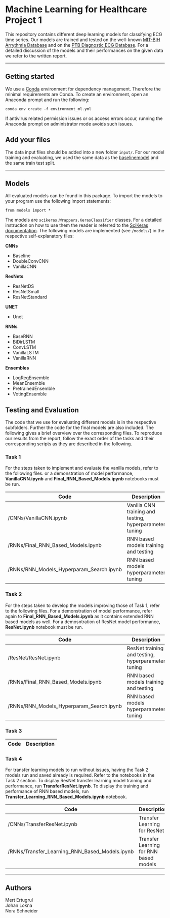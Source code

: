 # Machine Learning for Healthcare Project 1

This repository contains different deep learning models for classifying ECG time series. 
Our models are trained and tested on the well-known [MIT-BIH Arrythmia Database](https://physionet.org/physiobank/database/mitdb/) and 
on the [PTB Diagnostic ECG Database](https://physionet.org/content/ptbdb/1.0.0/). For a detailed discussion of the 
models and their performances on the given data we refer to the written report. 

***
## Getting started

We use a [Conda](https://docs.conda.io/en/latest/miniconda.html) environment for dependency management. 
Therefore the minimal requirements are Conda. To create an environment, open an Anaconda prompt and run the following:
```
conda env create -f environment_ml.yml
```
If antivirus related permission issues or os access errors occur, running the Anaconda prompt on administrator mode avoids such issues.

## Add your files
The data input files should be added into a new folder `input/`. 
For our model training and evaluating, we used the same data as the [baselinemodel](https://github.com/CVxTz/ECG_Heartbeat_Classification)
and the same train test split. 

***
## Models
All evaluated models can be found in this package. To import the models to your program use
the following import statements:
```
from models import *
```

The models are `scikeras.Wrappers.KerasClassifier` classes. For a detailed instruction on how to use them the reader 
is referred to the [SciKeras documentation](https://www.adriangb.com/scikeras/stable/). 
The following models are implemented (see `/models/`) in the respective self-explanatory files: 

**CNNs** 
- Baseline
- DoubleConvCNN 
- VanillaCNN


**ResNets**
- ResNetDS
- ResNetSmall
- ResNetStandard

**UNET**
- Unet

**RNNs**
- BaseRNN
- BiDirLSTM
- ConvLSTM
- VanillaLSTM
- VanillaRNN

**Ensembles**
- LogRegEnsemble
- MeanEnsemble
- PretrainedEnsemble
- VotingEnsemble

## Testing and Evaluation
The code that we use for evaluating different models is in the respective subfolders. Further the code for the final 
models are also included. The following gives a brief overview over the corresponding files. 
To reproduce our results from the report, follow the exact order of the tasks and their corresponding scripts
as they are described in the following.
### Task 1
For the steps taken to implement and evaluate the vanilla models, refer to the following files. 
or a demonstration of model performance, **VanillaCNN.ipynb** and **Final_RNN_Based_Models.ipynb** notebooks must be run.

| Code | Description |
| -------------- | --------- |
| /CNNs/VanillaCNN.ipynb | Vanilla CNN training and testing, hyperparameter tuning  |
|/RNNs/Final_RNN_Based_Models.ipynb | RNN based models training and testing | 
|/RNNs/RNN_Models_Hyperparam_Search.ipynb | RNN based models hyperparameter tuning| 


### Task 2
For the steps taken to develop the models improving those of Task 1, refer to the following files. 
For a demonstration of model performance, refer again to **Final_RNN_Based_Models.ipynb** as it contains extended RNN based models as well. For a demosntration of ResNet model performance,  **ResNet.ipynb** notebook must be run.

| Code | Description |
| -------------- | --------- |
| /ResNet/ResNet.ipynb | ResNet training and testing, hyperparameter tuning| 
|/RNNs/Final_RNN_Based_Models.ipynb | RNN based models training and testing | 
|/RNNs/RNN_Models_Hyperparam_Search.ipynb | RNN based models hyperparameter tuning| 

### Task 3
| Code | Description |
| -------------- | --------- |

### Task 4
For transfer learning models to run without issues, having the Task 2 models run and saved already is required. Refer to the notebooks in the Task 2 section. To display ResNet transfer learning model training and performance, run **TransferResNet.ipynb**. To display the training and performance of RNN based models, run **Transfer_Learning_RNN_Based_Models.ipynb** notebook.

| Code | Description |
| -------------- | --------- |
| /CNNs/TransferResNet.ipynb | Transfer Learning for ResNet | 
|/RNNs/Transfer_Learning_RNN_Based_Models.ipynb | Transfer Learning for RNN based models | 

***
## Authors
Mert Ertugrul <br>
Johan Lokna <br>
Nora Schneider